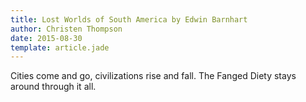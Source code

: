 ```yaml
---
title: Lost Worlds of South America by Edwin Barnhart
author: Christen Thompson
date: 2015-08-30
template: article.jade 
---
```


Cities come and go, civilizations rise and fall. The Fanged Diety stays around through it all.

<span class="more"></span>
